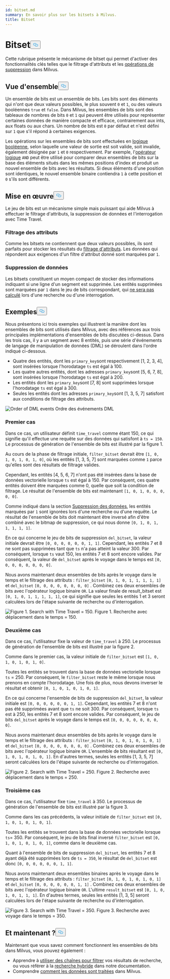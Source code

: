 ```yaml
---
id: bitset.md
summary: En savoir plus sur les bitsets à Milvus.
title: Bitset
---
```

<h1 id="Bitset" class="common-anchor-header">Bitset<button data-href="#Bitset" class="anchor-icon" translate="no">
      <svg translate="no"
        aria-hidden="true"
        focusable="false"
        height="20"
        version="1.1"
        viewBox="0 0 16 16"
        width="16"
      >
        <path
          fill="#0092E4"
          fill-rule="evenodd"
          d="M4 9h1v1H4c-1.5 0-3-1.69-3-3.5S2.55 3 4 3h4c1.45 0 3 1.69 3 3.5 0 1.41-.91 2.72-2 3.25V8.59c.58-.45 1-1.27 1-2.09C10 5.22 8.98 4 8 4H4c-.98 0-2 1.22-2 2.5S3 9 4 9zm9-3h-1v1h1c1 0 2 1.22 2 2.5S13.98 12 13 12H9c-.98 0-2-1.22-2-2.5 0-.83.42-1.64 1-2.09V6.25c-1.09.53-2 1.84-2 3.25C6 11.31 7.55 13 9 13h4c1.45 0 3-1.69 3-3.5S14.5 6 13 6z"
        ></path>
      </svg>
    </button></h1><p>Cette rubrique présente le mécanisme de bitset qui permet d'activer des fonctionnalités clés telles que le filtrage d'attributs et les <a href="https://milvus.io/blog/2022-02-07-how-milvus-deletes-streaming-data-in-distributed-cluster.md">opérations de suppression</a> dans Milvus.</p>
<h2 id="Overview" class="common-anchor-header">Vue d'ensemble<button data-href="#Overview" class="anchor-icon" translate="no">
      <svg translate="no"
        aria-hidden="true"
        focusable="false"
        height="20"
        version="1.1"
        viewBox="0 0 16 16"
        width="16"
      >
        <path
          fill="#0092E4"
          fill-rule="evenodd"
          d="M4 9h1v1H4c-1.5 0-3-1.69-3-3.5S2.55 3 4 3h4c1.45 0 3 1.69 3 3.5 0 1.41-.91 2.72-2 3.25V8.59c.58-.45 1-1.27 1-2.09C10 5.22 8.98 4 8 4H4c-.98 0-2 1.22-2 2.5S3 9 4 9zm9-3h-1v1h1c1 0 2 1.22 2 2.5S13.98 12 13 12H9c-.98 0-2-1.22-2-2.5 0-.83.42-1.64 1-2.09V6.25c-1.09.53-2 1.84-2 3.25C6 11.31 7.55 13 9 13h4c1.45 0 3-1.69 3-3.5S14.5 6 13 6z"
        ></path>
      </svg>
    </button></h2><p>Un ensemble de bits est un ensemble de bits. Les bits sont des éléments qui n'ont que deux valeurs possibles, le plus souvent <code translate="no">0</code> et <code translate="no">1</code>, ou des valeurs booléennes <code translate="no">true</code> et <code translate="no">false</code>. Dans Milvus, les ensembles de bits sont des tableaux de nombres de bits <code translate="no">0</code> et <code translate="no">1</code> qui peuvent être utilisés pour représenter certaines données de manière compacte et efficace, contrairement aux ints, aux floats ou aux chars. Un nombre de bits est <code translate="no">0</code> par défaut et n'est défini sur <code translate="no">1</code> que s'il répond à certaines exigences.</p>
<p>Les opérations sur les ensembles de bits sont effectuées en <a href="/docs/fr/boolean.md">logique booléenne</a>, selon laquelle une valeur de sortie est soit valide, soit invalide, également désignée par <code translate="no">1</code> et <code translate="no">0</code> respectivement. Par exemple, l'<a href="https://milvus.io/docs/v2.1.x/boolean.md#Logical-operators">opérateur logique</a> <code translate="no">AND</code> peut être utilisé pour comparer deux ensembles de bits sur la base des éléments situés dans les mêmes positions d'index et produit un nouvel ensemble de bits avec les résultats. Si deux éléments d'une position sont identiques, le nouvel ensemble binaire contiendra <code translate="no">1</code> à cette position et <code translate="no">0</code> s'ils sont différents.</p>
<h2 id="Implementation" class="common-anchor-header">Mise en œuvre<button data-href="#Implementation" class="anchor-icon" translate="no">
      <svg translate="no"
        aria-hidden="true"
        focusable="false"
        height="20"
        version="1.1"
        viewBox="0 0 16 16"
        width="16"
      >
        <path
          fill="#0092E4"
          fill-rule="evenodd"
          d="M4 9h1v1H4c-1.5 0-3-1.69-3-3.5S2.55 3 4 3h4c1.45 0 3 1.69 3 3.5 0 1.41-.91 2.72-2 3.25V8.59c.58-.45 1-1.27 1-2.09C10 5.22 8.98 4 8 4H4c-.98 0-2 1.22-2 2.5S3 9 4 9zm9-3h-1v1h1c1 0 2 1.22 2 2.5S13.98 12 13 12H9c-.98 0-2-1.22-2-2.5 0-.83.42-1.64 1-2.09V6.25c-1.09.53-2 1.84-2 3.25C6 11.31 7.55 13 9 13h4c1.45 0 3-1.69 3-3.5S14.5 6 13 6z"
        ></path>
      </svg>
    </button></h2><p>Le jeu de bits est un mécanisme simple mais puissant qui aide Milvus à effectuer le filtrage d'attributs, la suppression de données et l'interrogation avec Time Travel.</p>
<h3 id="Attribute-filtering" class="common-anchor-header">Filtrage des attributs</h3><p>Comme les bitsets ne contiennent que deux valeurs possibles, ils sont parfaits pour stocker les résultats du <a href="https://milvus.io/docs/v2.1.x/hybridsearch.md">filtrage d'attributs</a>. Les données qui répondent aux exigences d'un filtre d'attribut donné sont marquées par <code translate="no">1</code>.</p>
<h3 id="Data-deletion" class="common-anchor-header">Suppression de données</h3><p>Les bitsets constituent un moyen compact de stocker des informations indiquant si une ligne d'un segment est supprimée. Les entités supprimées sont marquées par <code translate="no">1</code> dans le jeu de bits correspondant, qui <a href="https://milvus.io/blog/deleting-data-in-milvus.md">ne sera pas calculé</a> lors d'une recherche ou d'une interrogation.</p>
<h2 id="Examples" class="common-anchor-header">Exemples<button data-href="#Examples" class="anchor-icon" translate="no">
      <svg translate="no"
        aria-hidden="true"
        focusable="false"
        height="20"
        version="1.1"
        viewBox="0 0 16 16"
        width="16"
      >
        <path
          fill="#0092E4"
          fill-rule="evenodd"
          d="M4 9h1v1H4c-1.5 0-3-1.69-3-3.5S2.55 3 4 3h4c1.45 0 3 1.69 3 3.5 0 1.41-.91 2.72-2 3.25V8.59c.58-.45 1-1.27 1-2.09C10 5.22 8.98 4 8 4H4c-.98 0-2 1.22-2 2.5S3 9 4 9zm9-3h-1v1h1c1 0 2 1.22 2 2.5S13.98 12 13 12H9c-.98 0-2-1.22-2-2.5 0-.83.42-1.64 1-2.09V6.25c-1.09.53-2 1.84-2 3.25C6 11.31 7.55 13 9 13h4c1.45 0 3-1.69 3-3.5S14.5 6 13 6z"
        ></path>
      </svg>
    </button></h2><p>Nous présentons ici trois exemples qui illustrent la manière dont les ensembles de bits sont utilisés dans Milvus, avec des références aux trois principales implémentations d'ensembles de bits discutées ci-dessus. Dans les trois cas, il y a un segment avec 8 entités, puis une série d'événements de langage de manipulation de données (DML) se déroulent dans l'ordre indiqué ci-dessous.</p>
<ul>
<li>Quatre des entités, dont les <code translate="no">primary_key</code>sont respectivement [1, 2, 3, 4], sont insérées lorsque l'horodatage <code translate="no">ts</code> est égal à 100.</li>
<li>Les quatre autres entités, dont les adresses <code translate="no">primary_key</code>sont [5, 6, 7, 8], sont insérées lorsque l'horodatage <code translate="no">ts</code> est égal à 200.</li>
<li>Les entités dont les <code translate="no">primary_key</code>sont [7, 8] sont supprimées lorsque l'horodatage <code translate="no">ts</code> est égal à 300.</li>
<li>Seules les entités dont les adresses <code translate="no">primary_key</code>sont [1, 3, 5, 7] satisfont aux conditions de filtrage des attributs.</li>
</ul>
<p>
  
   <span class="img-wrapper"> <img translate="no" src="/docs/v2.6.x/assets/bitset_0.svg" alt="Order of DML events" class="doc-image" id="order-of-dml-events" />
   </span> <span class="img-wrapper"> <span>Ordre des événements DML</span> </span></p>
<h3 id="Case-one" class="common-anchor-header">Premier cas</h3><p>Dans ce cas, un utilisateur définit <code translate="no">time_travel</code> comme étant 150, ce qui signifie qu'il effectue une requête sur des données qui satisfont à <code translate="no">ts = 150</code>. Le processus de génération de l'ensemble de bits est illustré par la figure 1.</p>
<p>Au cours de la phase de filtrage initiale, <code translate="no">filter_bitset</code> devrait être <code translate="no">[1, 0, 1, 0, 1, 0, 1, 0]</code>, où les entités [1, 3, 5, 7] sont marquées comme <code translate="no">1</code> parce qu'elles sont des résultats de filtrage valides.</p>
<p>Cependant, les entités [4, 5, 6, 7] n'ont pas été insérées dans la base de données vectorielle lorsque <code translate="no">ts</code> est égal à 150. Par conséquent, ces quatre entités doivent être marquées comme 0, quelle que soit la condition de filtrage. Le résultat de l'ensemble de bits est maintenant <code translate="no">[1, 0, 1, 0, 0, 0, 0, 0]</code>.</p>
<p>Comme indiqué dans la section <a href="#data-deletion">Suppression des données</a>, les entités marquées par <code translate="no">1</code> sont ignorées lors d'une recherche ou d'une requête. Le résultat de l'ensemble de bits doit maintenant être inversé afin d'être combiné avec le bitmap de suppression, ce qui nous donne <code translate="no">[0, 1, 0, 1, 1, 1, 1, 1]</code>.</p>
<p>En ce qui concerne le jeu de bits de suppression <code translate="no">del_bitset</code>, la valeur initiale devrait être <code translate="no">[0, 0, 0, 0, 0, 0, 1, 1]</code>. Cependant, les entités 7 et 8 ne sont pas supprimées tant que <code translate="no">ts</code> n'a pas atteint la valeur 300. Par conséquent, lorsque <code translate="no">ts</code> vaut 150, les entités 7 et 8 sont encore valides. Par conséquent, la valeur de <code translate="no">del_bitset</code> après le voyage dans le temps est <code translate="no">[0, 0, 0, 0, 0, 0, 0, 0]</code>.</p>
<p>Nous avons maintenant deux ensembles de bits après le voyage dans le temps et le filtrage des attributs : <code translate="no">filter_bitset</code> <code translate="no">[0, 1, 0, 1, 1, 1, 1, 1]</code> et <code translate="no">del_bitset</code> <code translate="no">[0, 0, 0, 0, 0, 0, 0, 0]</code> .  Combinez ces deux ensembles de bits avec l'opérateur logique binaire <code translate="no">OR</code>. La valeur finale de result_bitset est <code translate="no">[0, 1, 0, 1, 1, 1, 1, 1]</code>, ce qui signifie que seules les entités 1 et 3 seront calculées lors de l'étape suivante de recherche ou d'interrogation.</p>
<p>
 <span class="img-wrapper">
   <img translate="no" src="/docs/v2.6.x/assets/bitset_1.jpg" alt="Figure 1. Search with Time Travel = 150." class="doc-image" id="figure-1.-search-with-time-travel-=-150." />
   <span>Figure 1. Recherche avec déplacement dans le temps = 150</span>. </span></p>
<h3 id="Case-two" class="common-anchor-header">Deuxième cas</h3><p>Dans ce cas, l'utilisateur fixe la valeur de <code translate="no">time_travel</code> à 250. Le processus de génération de l'ensemble de bits est illustré par la figure 2.</p>
<p>Comme dans le premier cas, la valeur initiale de <code translate="no">filter_bitset</code> est <code translate="no">[1, 0, 1, 0, 1, 0, 1, 0]</code>.</p>
<p>Toutes les entités se trouvent dans la base de données vectorielle lorsque <code translate="no">ts</code> = 250. Par conséquent, le <code translate="no">filter_bitset</code> reste le même lorsque nous prenons en compte l'horodatage. Une fois de plus, nous devons inverser le résultat et obtenir <code translate="no">[0, 1, 0, 1, 0, 1, 0, 1]</code>.</p>
<p>En ce qui concerne l'ensemble de bits de suppression <code translate="no">del_bitset</code>, la valeur initiale est <code translate="no">[0, 0, 0, 0, 0, 0, 1, 1]</code>. Cependant, les entités 7 et 8 n'ont pas été supprimées avant que <code translate="no">ts</code> ne soit 300. Par conséquent, lorsque <code translate="no">ts</code> est à 250, les entités 7 et 8 sont encore valides. Par conséquent, le jeu de bits <code translate="no">del_bitset</code> après le voyage dans le temps est <code translate="no">[0, 0, 0, 0, 0, 0, 0, 0]</code>.</p>
<p>Nous avons maintenant deux ensembles de bits après le voyage dans le temps et le filtrage des attributs : <code translate="no">filter_bitset</code> <code translate="no">[0, 1, 0, 1, 0, 1, 0, 1]</code> et <code translate="no">del_bitset</code> <code translate="no">[0, 0, 0, 0, 0, 0, 0, 0]</code> . Combinez ces deux ensembles de bits avec l'opérateur logique binaire <code translate="no">OR</code>. L'ensemble de bits résultant est <code translate="no">[0, 1, 0, 1, 0, 1, 0, 1]</code>. En d'autres termes, seules les entités [1, 3, 5, 7] seront calculées lors de l'étape suivante de recherche ou d'interrogation.</p>
<p>
 <span class="img-wrapper">
   <img translate="no" src="/docs/v2.6.x/assets/bitset_2.jpg" alt="Figure 2. Search with Time Travel = 250." class="doc-image" id="figure-2.-search-with-time-travel-=-250." />
   <span>Figure 2. Recherche avec déplacement dans le temps = 250</span>. </span></p>
<h3 id="Case-three" class="common-anchor-header">Troisième cas</h3><p>Dans ce cas, l'utilisateur fixe <code translate="no">time_travel</code> à 350. Le processus de génération de l'ensemble de bits est illustré par la figure 3.</p>
<p>Comme dans les cas précédents, la valeur initiale de <code translate="no">filter_bitset</code> est <code translate="no">[0, 1, 0, 1, 0, 1, 0, 1]</code>.</p>
<p>Toutes les entités se trouvent dans la base de données vectorielle lorsque <code translate="no">ts</code>= 350. Par conséquent, le jeu de bits final inversé <code translate="no">filter_bitset</code> est <code translate="no">[0, 1, 0, 1, 0, 1, 0, 1]</code>, comme dans le deuxième cas.</p>
<p>Quant à l'ensemble de bits de suppression <code translate="no">del_bitset</code>, les entités 7 et 8 ayant déjà été supprimées lors de <code translate="no">ts = 350</code>, le résultat de <code translate="no">del_bitset</code> est donc <code translate="no">[0, 0, 0, 0, 0, 0, 1, 1]</code>.</p>
<p>Nous avons maintenant deux ensembles binaires après le voyage dans le temps et le filtrage des attributs : <code translate="no">filter_bitset</code> <code translate="no">[0, 1, 0, 1, 0, 1, 0, 1]</code> et <code translate="no">del_bitset</code> <code translate="no">[0, 0, 0, 0, 0, 0, 1, 1]</code> .  Combinez ces deux ensembles de bits avec l'opérateur logique binaire <code translate="no">OR</code>. L'ultime <code translate="no">result_bitset</code> est <code translate="no">[0, 1, 0, 1, 0, 1, 1, 1]</code>. En d'autres termes, seules les entités [1, 3, 5] seront calculées lors de l'étape suivante de recherche ou d'interrogation.</p>
<p>
 <span class="img-wrapper">
   <img translate="no" src="/docs/v2.6.x/assets/bitset_3.jpg" alt="Figure 3. Search with Time Travel = 350." class="doc-image" id="figure-3.-search-with-time-travel-=-350." />
   <span>Figure 3. Recherche avec voyage dans le temps = 350</span>. </span></p>
<h2 id="Whats-next" class="common-anchor-header">Et maintenant ?<button data-href="#Whats-next" class="anchor-icon" translate="no">
      <svg translate="no"
        aria-hidden="true"
        focusable="false"
        height="20"
        version="1.1"
        viewBox="0 0 16 16"
        width="16"
      >
        <path
          fill="#0092E4"
          fill-rule="evenodd"
          d="M4 9h1v1H4c-1.5 0-3-1.69-3-3.5S2.55 3 4 3h4c1.45 0 3 1.69 3 3.5 0 1.41-.91 2.72-2 3.25V8.59c.58-.45 1-1.27 1-2.09C10 5.22 8.98 4 8 4H4c-.98 0-2 1.22-2 2.5S3 9 4 9zm9-3h-1v1h1c1 0 2 1.22 2 2.5S13.98 12 13 12H9c-.98 0-2-1.22-2-2.5 0-.83.42-1.64 1-2.09V6.25c-1.09.53-2 1.84-2 3.25C6 11.31 7.55 13 9 13h4c1.45 0 3-1.69 3-3.5S14.5 6 13 6z"
        ></path>
      </svg>
    </button></h2><p>Maintenant que vous savez comment fonctionnent les ensembles de bits dans Milvus, vous pouvez également :</p>
<ul>
<li>Apprendre à <a href="https://milvus.io/blog/2022-08-08-How-to-use-string-data-to-empower-your-similarity-search-applications.md">utiliser des chaînes pour filtrer</a> vos résultats de recherche, ou vous référer à la <a href="https://milvus.io/docs/hybridsearch.md">recherche hybride</a> dans notre documentation.</li>
<li>Comprendre <a href="https://milvus.io/docs/v2.1.x/data_processing.md">comment les données sont traitées</a> dans Milvus.</li>
</ul>
